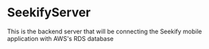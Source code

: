 # SeekifyServer
This is the backend server that will be connecting the Seekify mobile application with AWS's RDS database
